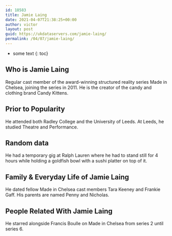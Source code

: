 ```yaml
---
id: 18583
title: Jamie Laing
date: 2021-04-07T21:38:25+00:00
author: victor
layout: post
guid: https://ukdataservers.com/jamie-laing/
permalink: /04/07/jamie-laing/
---
```


* some text
{: toc}


## Who is Jamie Laing



Regular cast member of the award-winning structured reality series Made in Chelsea, joining the series in 2011. He is the creator of the candy and clothing brand Candy Kittens.

                
                
                
## Prior to Popularity



He attended both Radley College and the University of Leeds. At Leeds, he studied Theatre and Performance.

                
                
                
## Random data



He had a temporary gig at Ralph Lauren where he had to stand still for 4 hours while holding a goldfish bowl with a sushi platter on top of it.

                
                
                
## Family & Everyday Life of Jamie Laing



He dated fellow Made in Chelsea cast members Tara Keeney and Frankie Gaff. His parents are named Penny and Nicholas.

                
                
                
## People Related With Jamie Laing



He starred alongside Francis Boulle on Made in Chelsea from series 2 until series 6.

                
              
            
          
          
          